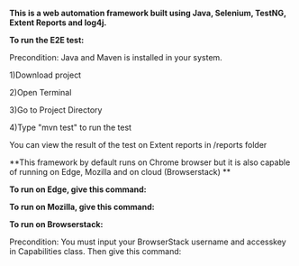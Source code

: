 **This is a web automation framework built using Java, Selenium, TestNG, Extent Reports and log4j.**

**To run the E2E test:**

Precondition: Java and Maven is installed in your system.

1)Download project

2)Open Terminal

3)Go to Project Directory

4)Type "mvn test" to run the test

You can view the result of the test on Extent reports in /reports folder


**This framework by default runs on Chrome browser but it is also capable of running on Edge, Mozilla and on cloud (Browserstack)
**

**To run on Edge, give this command:**


**To run on Mozilla, give this command:**


**To run on Browserstack:**

Precondition: You must input your BrowserStack username and accesskey in Capabilities class.
Then give this command:




